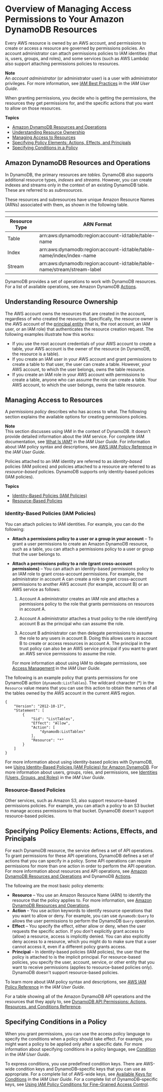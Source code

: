 # Overview of Managing Access Permissions to Your Amazon DynamoDB Resources<a name="access-control-overview"></a>

Every AWS resource is owned by an AWS account, and permissions to create or access a resource are governed by permissions policies\. An account administrator can attach permissions policies to IAM identities \(that is, users, groups, and roles\), and some services \(such as AWS Lambda\) also support attaching permissions policies to resources\. 

**Note**  
An *account administrator* \(or administrator user\) is a user with administrator privileges\. For more information, see [IAM Best Practices](http://docs.aws.amazon.com/IAM/latest/UserGuide/best-practices.html) in the *IAM User Guide*\.

When granting permissions, you decide who is getting the permissions, the resources they get permissions for, and the specific actions that you want to allow on those resources\.

**Topics**
+ [Amazon DynamoDB Resources and Operations](#access-control-resources)
+ [Understanding Resource Ownership](#access-control-resource-ownership)
+ [Managing Access to Resources](#access-control-manage-access-intro)
+ [Specifying Policy Elements: Actions, Effects, and Principals](#specify-policy-elements)
+ [Specifying Conditions in a Policy](#specifying-conditions-overview)

## Amazon DynamoDB Resources and Operations<a name="access-control-resources"></a>

 In DynamoDB, the primary resources are *tables*\. DynamoDB also supports additional resource types, *indexes* and *streams*\. However, you can create indexes and streams only in the context of an existing DynamoDB table\. These are referred to as *subresources*\. 

These resources and subresources have unique Amazon Resource Names \(ARNs\) associated with them, as shown in the following table\. 


****  

| Resource Type | ARN Format | 
| --- | --- | 
| Table |  arn:aws:dynamodb:region:account\-id:table/table\-name  | 
| Index |  arn:aws:dynamodb:region:account\-id:table/table\-name/index/index\-name | 
| Stream |  arn:aws:dynamodb:region:account\-id:table/table\-name/stream/stream\-label | 

DynamoDB provides a set of operations to work with DynamoDB resources\. For a list of available operations, see Amazon DynamoDB [Actions](http://docs.aws.amazon.com/amazondynamodb/latest/APIReference/API_Operations.html)\.

## Understanding Resource Ownership<a name="access-control-resource-ownership"></a>

The AWS account owns the resources that are created in the account, regardless of who created the resources\. Specifically, the resource owner is the AWS account of the [principal entity](http://docs.aws.amazon.com/IAM/latest/UserGuide/id_roles_terms-and-concepts.html) \(that is, the root account, an IAM user, or an IAM role\) that authenticates the resource creation request\. The following examples illustrate how this works:
+ If you use the root account credentials of your AWS account to create a table, your AWS account is the owner of the resource \(in DynamoDB, the resource is a table\)\.
+ If you create an IAM user in your AWS account and grant permissions to create a table to that user, the user can create a table\. However, your AWS account, to which the user belongs, owns the table resource\.
+ If you create an IAM role in your AWS account with permissions to create a table, anyone who can assume the role can create a table\. Your AWS account, to which the user belongs, owns the table resource\. 

## Managing Access to Resources<a name="access-control-manage-access-intro"></a>

A *permissions policy* describes who has access to what\. The following section explains the available options for creating permissions policies\.

**Note**  
This section discusses using IAM in the context of DynamoDB\. It doesn't provide detailed information about the IAM service\. For complete IAM documentation, see [What Is IAM?](http://docs.aws.amazon.com/IAM/latest/UserGuide/introduction.html) in the *IAM User Guide*\. For information about IAM policy syntax and descriptions, see [AWS IAM Policy Reference](http://docs.aws.amazon.com/IAM/latest/UserGuide/reference_policies.html) in the *IAM User Guide*\.

Policies attached to an IAM identity are referred to as *identity\-based* policies \(IAM polices\) and policies attached to a resource are referred to as *resource\-based* policies\. DynamoDB supports only identity\-based policies \(IAM policies\)\.

**Topics**
+ [Identity\-Based Policies \(IAM Policies\)](#access-control-manage-access-identity-based)
+ [Resource\-Based Policies](#access-control-manage-access-resource-based)

### Identity\-Based Policies \(IAM Policies\)<a name="access-control-manage-access-identity-based"></a>

You can attach policies to IAM identities\. For example, you can do the following:
+ **Attach a permissions policy to a user or a group in your account** – To grant a user permissions to create an Amazon DynamoDB resource, such as a table, you can attach a permissions policy to a user or group that the user belongs to\.
+ **Attach a permissions policy to a role \(grant cross\-account permissions\)** – You can attach an identity\-based permissions policy to an IAM role to grant cross\-account permissions\. For example, the administrator in account A can create a role to grant cross\-account permissions to another AWS account \(for example, account B\) or an AWS service as follows:

  1. Account A administrator creates an IAM role and attaches a permissions policy to the role that grants permissions on resources in account A\.

  1. Account A administrator attaches a trust policy to the role identifying account B as the principal who can assume the role\. 

  1. Account B administrator can then delegate permissions to assume the role to any users in account B\. Doing this allows users in account B to create or access resources in account A\. The principal in the trust policy can also be an AWS service principal if you want to grant an AWS service permissions to assume the role\.

  For more information about using IAM to delegate permissions, see [Access Management](http://docs.aws.amazon.com/IAM/latest/UserGuide/access.html) in the *IAM User Guide*\.

The following is an example policy that grants permissions for one DynamoDB action \(`dynamodb:ListTables`\)\. The wildcard character \(\*\) in the `Resource` value means that you can use this action to obtain the names of all the tables owned by the AWS account in the current AWS region\.

```
{
    "Version": "2012-10-17",
    "Statement": [
        {
            "Sid": "ListTables",
            "Effect": "Allow",
            "Action": [
                "dynamodb:ListTables"
            ],
            "Resource": "*"
        }
    ]
}
```

For more information about using identity\-based policies with DynamoDB, see [Using Identity\-Based Policies \(IAM Policies\) for Amazon DynamoDB](using-identity-based-policies.md)\. For more information about users, groups, roles, and permissions, see [Identities \(Users, Groups, and Roles\)](http://docs.aws.amazon.com/IAM/latest/UserGuide/id.html) in the *IAM User Guide*\. 

### Resource\-Based Policies<a name="access-control-manage-access-resource-based"></a>

Other services, such as Amazon S3, also support resource\-based permissions policies\. For example, you can attach a policy to an S3 bucket to manage access permissions to that bucket\. DynamoDB doesn't support resource\-based policies\.

## Specifying Policy Elements: Actions, Effects, and Principals<a name="specify-policy-elements"></a>

For each DynamoDB resource, the service defines a set of API operations\. To grant permissions for these API operations, DynamoDB defines a set of actions that you can specify in a policy\. Some API operations can require permissions for more than one action in order to perform the API operation\. For more information about resources and API operations, see [Amazon DynamoDB Resources and Operations](#access-control-resources) and DynamoDB [Actions](http://docs.aws.amazon.com/amazondynamodb/latest/APIReference/API_Operations.html)\.

The following are the most basic policy elements:
+ **Resource** – You use an Amazon Resource Name \(ARN\) to identify the resource that the policy applies to\. For more information, see [Amazon DynamoDB Resources and Operations](#access-control-resources)\.
+ **Action** – You use action keywords to identify resource operations that you want to allow or deny\. For example, you can use `dynamodb:Query` to allows the user permissions to perform the DynamoDB `Query` operation\.
+ **Effect** – You specify the effect, either allow or deny, when the user requests the specific action\. If you don't explicitly grant access to \(allow\) a resource, access is implicitly denied\. You can also explicitly deny access to a resource, which you might do to make sure that a user cannot access it, even if a different policy grants access\.
+ **Principal** – In identity\-based policies \(IAM policies\), the user that the policy is attached to is the implicit principal\. For resource\-based policies, you specify the user, account, service, or other entity that you want to receive permissions \(applies to resource\-based policies only\)\. DynamoDB doesn't support resource\-based policies\.

To learn more about IAM policy syntax and descriptions, see [AWS IAM Policy Reference](http://docs.aws.amazon.com/IAM/latest/UserGuide/reference_policies.html) in the *IAM User Guide*\.

For a table showing all of the Amazon DynamoDB API operations and the resources that they apply to, see [DynamoDB API Permissions: Actions, Resources, and Conditions Reference](api-permissions-reference.md)\.

## Specifying Conditions in a Policy<a name="specifying-conditions-overview"></a>

When you grant permissions, you can use the access policy language to specify the conditions when a policy should take effect\. For example, you might want a policy to be applied only after a specific date\. For more information about specifying conditions in a policy language, see [Condition](http://docs.aws.amazon.com/IAM/latest/UserGuide/reference_policies_elements.html#Condition) in the *IAM User Guide*\.

To express conditions, you use predefined condition keys\. There are AWS\-wide condition keys and DynamoDB–specific keys that you can use as appropriate\. For a complete list of AWS\-wide keys, see [Available Keys for Conditions](http://docs.aws.amazon.com/IAM/latest/UserGuide/reference_policies_elements.html#AvailableKeys) in the *IAM User Guide*\. For a complete list of DynamoDB–specific keys, see [Using IAM Policy Conditions for Fine\-Grained Access Control](specifying-conditions.md)\.